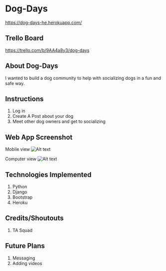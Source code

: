 # Dog-Days
https://dog-days-he.herokuapp.com/
## Trello Board 
https://trello.com/b/9AA4a8y3/dog-days

## About Dog-Days
I wanted to build a dog community to help with socializing dogs in a fun and safe way. 

## Instructions
1. Log in 
2. Create A Post about your dog 
3. Meet other dog owners and get to socializing  

## Web App Screenshot
Mobile view
![Alt text](https://i.imgur.com/YyVqUaz.png ) 

Computer view
![Alt text](https://i.imgur.com/6Z47z51.png )

## Technologies Implemented
1. Python
2. Django
3. Bootstrap
4. Heroku

## Credits/Shoutouts
1. TA Squad 

## Future Plans
1. Messaging
2. Adding videos
